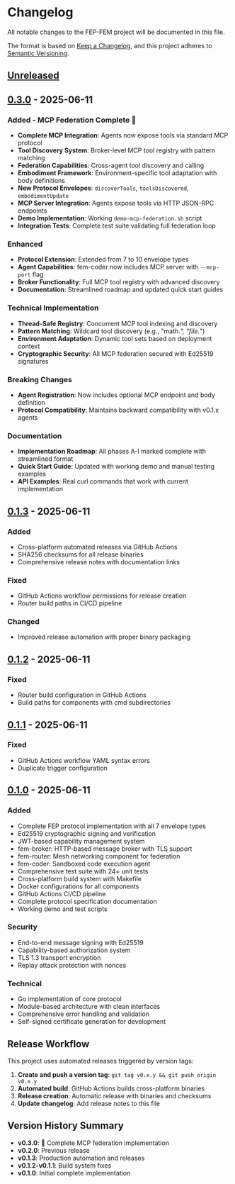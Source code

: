 # Changelog

All notable changes to the FEP-FEM project will be documented in this file.

The format is based on [Keep a Changelog](https://keepachangelog.com/en/1.0.0/),
and this project adheres to [Semantic Versioning](https://semver.org/spec/v2.0.0.html).

## [Unreleased]

## [0.3.0] - 2025-06-11

### Added - MCP Federation Complete 🚀
- **Complete MCP Integration**: Agents now expose tools via standard MCP protocol
- **Tool Discovery System**: Broker-level MCP tool registry with pattern matching
- **Federation Capabilities**: Cross-agent tool discovery and calling
- **Embodiment Framework**: Environment-specific tool adaptation with body definitions
- **New Protocol Envelopes**: `discoverTools`, `toolsDiscovered`, `embodimentUpdate`
- **MCP Server Integration**: Agents expose tools via HTTP JSON-RPC endpoints
- **Demo Implementation**: Working `demo-mcp-federation.sh` script
- **Integration Tests**: Complete test suite validating full federation loop

### Enhanced
- **Protocol Extension**: Extended from 7 to 10 envelope types
- **Agent Capabilities**: fem-coder now includes MCP server with `--mcp-port` flag
- **Broker Functionality**: Full MCP tool registry with advanced discovery
- **Documentation**: Streamlined roadmap and updated quick start guides

### Technical Implementation
- **Thread-Safe Registry**: Concurrent MCP tool indexing and discovery
- **Pattern Matching**: Wildcard tool discovery (e.g., "math.*", "file.*")
- **Environment Adaptation**: Dynamic tool sets based on deployment context
- **Cryptographic Security**: All MCP federation secured with Ed25519 signatures

### Breaking Changes
- **Agent Registration**: Now includes optional MCP endpoint and body definition
- **Protocol Compatibility**: Maintains backward compatibility with v0.1.x agents

### Documentation
- **Implementation Roadmap**: All phases A-I marked complete with streamlined format
- **Quick Start Guide**: Updated with working demo and manual testing examples
- **API Examples**: Real curl commands that work with current implementation

## [0.1.3] - 2025-06-11

### Added
- Cross-platform automated releases via GitHub Actions
- SHA256 checksums for all release binaries
- Comprehensive release notes with documentation links

### Fixed
- GitHub Actions workflow permissions for release creation
- Router build paths in CI/CD pipeline

### Changed
- Improved release automation with proper binary packaging

## [0.1.2] - 2025-06-11

### Fixed
- Router build configuration in GitHub Actions
- Build paths for components with cmd subdirectories

## [0.1.1] - 2025-06-11

### Fixed
- GitHub Actions workflow YAML syntax errors
- Duplicate trigger configuration

## [0.1.0] - 2025-06-11

### Added
- Complete FEP protocol implementation with all 7 envelope types
- Ed25519 cryptographic signing and verification
- JWT-based capability management system
- fem-broker: HTTP-based message broker with TLS support
- fem-router: Mesh networking component for federation
- fem-coder: Sandboxed code execution agent
- Comprehensive test suite with 24+ unit tests
- Cross-platform build system with Makefile
- Docker configurations for all components
- GitHub Actions CI/CD pipeline
- Complete protocol specification documentation
- Working demo and test scripts

### Security
- End-to-end message signing with Ed25519
- Capability-based authorization system
- TLS 1.3 transport encryption
- Replay attack protection with nonces

### Technical
- Go implementation of core protocol
- Module-based architecture with clean interfaces
- Comprehensive error handling and validation
- Self-signed certificate generation for development

## Release Workflow

This project uses automated releases triggered by version tags:

1. **Create and push a version tag**: `git tag v0.x.y && git push origin v0.x.y`
2. **Automated build**: GitHub Actions builds cross-platform binaries
3. **Release creation**: Automatic release with binaries and checksums
4. **Update changelog**: Add release notes to this file

## Version History Summary

- **v0.3.0**: 🚀 Complete MCP federation implementation
- **v0.2.0**: Previous release
- **v0.1.3**: Production automation and releases
- **v0.1.2-v0.1.1**: Build system fixes  
- **v0.1.0**: Initial complete implementation

[Unreleased]: https://github.com/chazmaniandinkle/FEP-FEM/compare/v0.3.0...HEAD
[0.3.0]: https://github.com/chazmaniandinkle/FEP-FEM/compare/v0.2.0...v0.3.0
[0.2.0]: https://github.com/chazmaniandinkle/FEP-FEM/compare/v0.1.3...v0.2.0
[0.1.3]: https://github.com/chazmaniandinkle/FEP-FEM/compare/v0.1.2...v0.1.3
[0.1.2]: https://github.com/chazmaniandinkle/FEP-FEM/compare/v0.1.1...v0.1.2
[0.1.1]: https://github.com/chazmaniandinkle/FEP-FEM/compare/v0.1.0...v0.1.1
[0.1.0]: https://github.com/chazmaniandinkle/FEP-FEM/releases/tag/v0.1.0